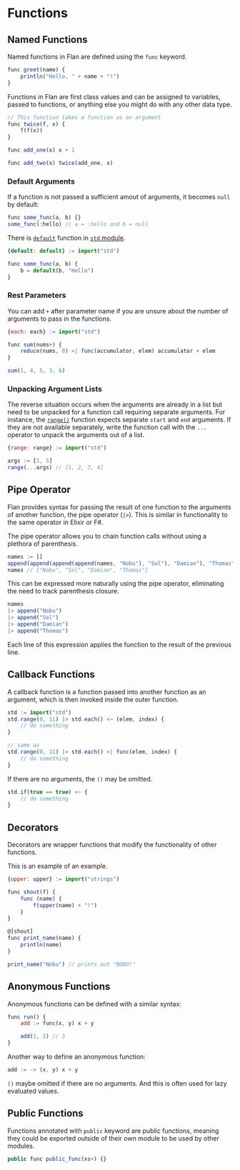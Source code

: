 # Functions

## Named Functions
Named functions in Flan are defined using the `func` keyword.
```js
func greet(name) {
    println("Hello, " + name + "!")
}
```

Functions in Flan are first class values and can be assigned to variables, passed to functions, or anything else you might do with any other data type.
```js
// This function takes a function as an argument
func twice(f, x) {
    f(f(x))
}

func add_one(x) x + 1

func add_two(x) twice(add_one, x)
```

### Default Arguments
If a function is not passed a sufficient amout of arguments, it becomes `null` by default:
```js
func some_func(a, b) {}
some_func(:hello) // a = :hello and b = null
```
There is [`default`](./library/std.md#defaultx-base) function in [`std` module](./library/std.md).
```js
{default: default} := import("std")

func some_func(a, b) {
    b = default(b, "Hello")
}
```

### Rest Parameters
You can add `+` after parameter name if you are unsure about the number of arguments to pass in the functions.
```js
{each: each} := import("std")

func sum(nums+) {
    reduce(nums, 0) <| func(accumulator, elem) accumulator + elem
}

sum(1, 4, 5, 3, 6)
```

### Unpacking Argument Lists
The reverse situation occurs when the arguments are already in a list but need to be unpacked for a function call requiring separate arguments.
For instance, the [`range()`](./library/std.md#rangestart-end-step) function expects separate `start` and `end` arguments.
If they are not available separately, write the function call with the `...` operator to unpack the arguments out of a list.
```js
{range: range} := import("std")

args := [1, 5]
range(...args) // [1, 2, 3, 4]
```

## Pipe Operator
Flan provides syntax for passing the result of one function to the arguments of another function, the pipe operator (`|>`).
This is similar in functionality to the same operator in Elixir or F#.

The pipe operator allows you to chain function calls without using a plethora of parenthesis.
```js
names := []
append(append(append(append(names, "Nobu"), "Sol"), "Damian"), "Thomas")
names // ["Nobu", "Sol", "Damian", "Thomas"]
```
This can be expressed more naturally using the pipe operator, eliminating the need to track parenthesis closure.
```js
names
|> append("Nobu")
|> append("Sol")
|> append("Damian")
|> append("Thomas")
```
Each line of this expression applies the function to the result of the previous line.

## Callback Functions
A callback function is a function passed into another function as an argument, which is then invoked inside the outer function.
```js
std := import("std")
std.range(0, 11) |> std.each() <~ (elem, index) {
    // do something
}

// same as 
std.range(0, 11) |> std.each() <| func(elem, index) {
    // do something
}
```
If there are no arguments, the `()` may be omitted.
```js
std.if(true == true) <~ {
    // do something
}
```

## Decorators
Decorators are wrapper functions that modify the functionality of other functions.

This is an example of an example.
```js
{upper: upper} := import("strings")

func shout(f) {
    func (name) {
        f(upper(name) + "!")
    }
}

@[shout]
func print_name(name) {
    println(name)
}

print_name("Nobu") // prints out "NOBU!"
```

## Anonymous Functions
Anonymous functions can be defined with a similar syntax:
```js
func run() {
    add := func(x, y) x + y

    add(1, 2) // 3
}
```
Another way to define an anonymous function:
```js
add := -> (x, y) x + y
```
`()` maybe omitted if there are no arguments. And this is often used for lazy evaluated values.

## Public Functions
Functions annotated with `public` keyword are public functions, meaning they could be exported outside of their own module to be used by other modules.
```js
public func public_func(xs+) {}
```
